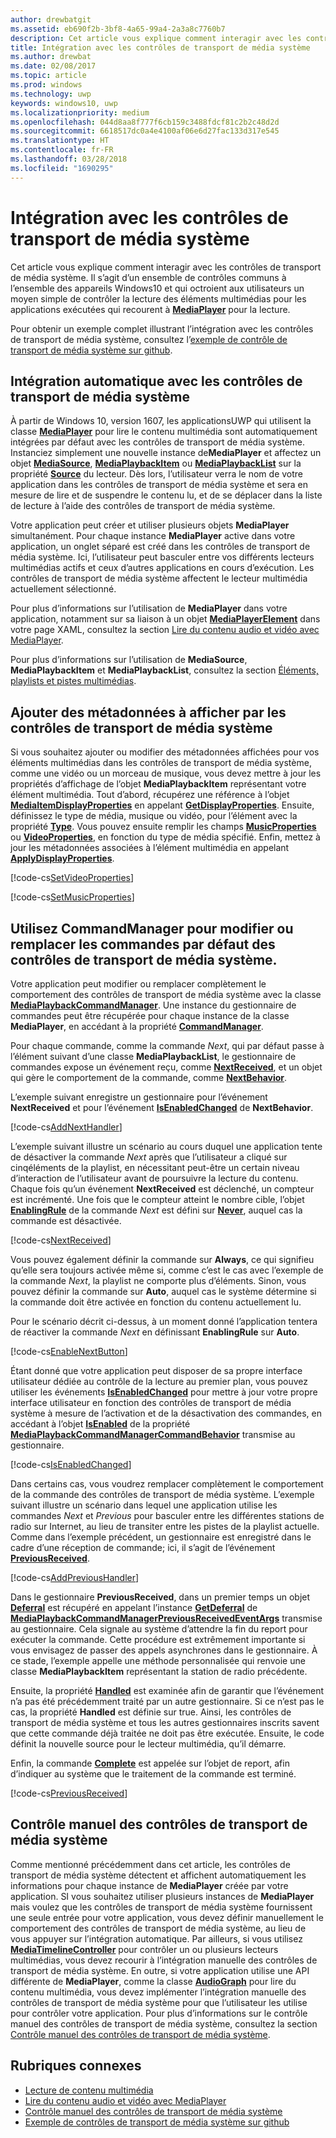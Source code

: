 ```yaml
---
author: drewbatgit
ms.assetid: eb690f2b-3bf8-4a65-99a4-2a3a8c7760b7
description: Cet article vous explique comment interagir avec les contrôles de transport de média système.
title: Intégration avec les contrôles de transport de média système
ms.author: drewbat
ms.date: 02/08/2017
ms.topic: article
ms.prod: windows
ms.technology: uwp
keywords: windows10, uwp
ms.localizationpriority: medium
ms.openlocfilehash: 044d8aa8f777f6cb159c3488fdcf81c2b2c48d2d
ms.sourcegitcommit: 6618517dc0a4e4100af06e6d27fac133d317e545
ms.translationtype: HT
ms.contentlocale: fr-FR
ms.lasthandoff: 03/28/2018
ms.locfileid: "1690295"
---
```

# <a name="integrate-with-the-system-media-transport-controls"></a>Intégration avec les contrôles de transport de média système

Cet article vous explique comment interagir avec les contrôles de transport de média système. Il s’agit d’un ensemble de contrôles communs à l’ensemble des appareils Windows10 et qui octroient aux utilisateurs un moyen simple de contrôler la lecture des éléments multimédias pour les applications exécutées qui recourent à [**MediaPlayer**](https://msdn.microsoft.com/library/windows/apps/Windows.Media.Playback.MediaPlayer) pour la lecture.

Pour obtenir un exemple complet illustrant l’intégration avec les contrôles de transport de média système, consultez l’[exemple de contrôle de transport de média système sur github](https://github.com/Microsoft/Windows-universal-samples/tree/dev/Samples/SystemMediaTransportControls).
                    
## <a name="automatic-integration-with-smtc"></a>Intégration automatique avec les contrôles de transport de média système
À partir de Windows 10, version 1607, les applicationsUWP qui utilisent la classe [**MediaPlayer**](https://msdn.microsoft.com/library/windows/apps/Windows.Media.Playback.MediaPlayer) pour lire le contenu multimédia sont automatiquement intégrées par défaut avec les contrôles de transport de média système. Instanciez simplement une nouvelle instance de**MediaPlayer** et affectez un objet [**MediaSource**](https://msdn.microsoft.com/library/windows/apps/Windows.Media.Core.MediaSource), [**MediaPlaybackItem**](https://msdn.microsoft.com/library/windows/apps/Windows.Media.Playback.MediaPlaybackItem) ou [**MediaPlaybackList**](https://msdn.microsoft.com/library/windows/apps/Windows.Media.Playback.MediaPlaybackList) sur la propriété [**Source**](https://msdn.microsoft.com/library/windows/apps/Windows.Media.Playback.MediaPlayer.Source) du lecteur. Dès lors, l’utilisateur verra le nom de votre application dans les contrôles de transport de média système et sera en mesure de lire et de suspendre le contenu lu, et de se déplacer dans la liste de lecture à l’aide des contrôles de transport de média système. 

Votre application peut créer et utiliser plusieurs objets **MediaPlayer** simultanément. Pour chaque instance **MediaPlayer** active dans votre application, un onglet séparé est créé dans les contrôles de transport de média système. Ici, l’utilisateur peut basculer entre vos différents lecteurs multimédias actifs et ceux d’autres applications en cours d’exécution. Les contrôles de transport de média système affectent le lecteur multimédia actuellement sélectionné.

Pour plus d’informations sur l’utilisation de **MediaPlayer** dans votre application, notamment sur sa liaison à un objet [**MediaPlayerElement**](https://msdn.microsoft.com/library/windows/apps/Windows.UI.Xaml.Controls.MediaPlayerElement) dans votre page XAML, consultez la section [Lire du contenu audio et vidéo avec MediaPlayer](play-audio-and-video-with-mediaplayer.md). 

Pour plus d’informations sur l’utilisation de **MediaSource**, **MediaPlaybackItem** et **MediaPlaybackList**, consultez la section [Éléments, playlists et pistes multimédias](media-playback-with-mediasource.md).

## <a name="add-metadata-to-be-displayed-by-the-smtc"></a>Ajouter des métadonnées à afficher par les contrôles de transport de média système
Si vous souhaitez ajouter ou modifier des métadonnées affichées pour vos éléments multimédias dans les contrôles de transport de média système, comme une vidéo ou un morceau de musique, vous devez mettre à jour les propriétés d’affichage de l’objet **MediaPlaybackItem** représentant votre élément multimédia. Tout d’abord, récupérez une référence à l’objet [**MediaItemDisplayProperties**](https://msdn.microsoft.com/library/windows/apps/Windows.Media.Playback.MediaItemDisplayProperties) en appelant [**GetDisplayProperties**](https://msdn.microsoft.com/library/windows/apps/Windows.Media.Playback.MediaPlaybackItem.GetDisplayProperties). Ensuite, définissez le type de média, musique ou vidéo, pour l’élément avec la propriété [**Type**](https://msdn.microsoft.com/library/windows/apps/Windows.Media.Playback.MediaItemDisplayProperties.Type). Vous pouvez ensuite remplir les champs [**MusicProperties**](https://msdn.microsoft.com/library/windows/apps/Windows.Media.Playback.MediaItemDisplayProperties.MusicProperties) ou [**VideoProperties**](https://msdn.microsoft.com/library/windows/apps/Windows.Media.Playback.MediaItemDisplayProperties.VideoProperties), en fonction du type de média spécifié. Enfin, mettez à jour les métadonnées associées à l’élément multimédia en appelant [**ApplyDisplayProperties**](https://msdn.microsoft.com/library/windows/apps/mt489923).

[!code-cs[SetVideoProperties](./code/MediaSource_RS1/cs/MainPage.xaml.cs#SnippetSetVideoProperties)]

[!code-cs[SetMusicProperties](./code/MediaSource_RS1/cs/MainPage.xaml.cs#SnippetSetMusicProperties)]

## <a name="use-commandmanager-to-modify-or-override-the-default-smtc-commands"></a>Utilisez CommandManager pour modifier ou remplacer les commandes par défaut des contrôles de transport de média système.
Votre application peut modifier ou remplacer complètement le comportement des contrôles de transport de média système avec la classe [**MediaPlaybackCommandManager**](https://msdn.microsoft.com/library/windows/apps/Windows.Media.Playback.MediaPlaybackCommandManager). Une instance du gestionnaire de commandes peut être récupérée pour chaque instance de la classe **MediaPlayer**, en accédant à la propriété [**CommandManager**](https://msdn.microsoft.com/library/windows/apps/Windows.Media.Playback.MediaPlayer.CommandManager).

Pour chaque commande, comme la commande *Next*, qui par défaut passe à l’élément suivant d’une classe **MediaPlaybackList**, le gestionnaire de commandes expose un événement reçu, comme [**NextReceived**](https://msdn.microsoft.com/library/windows/apps/Windows.Media.Playback.MediaPlaybackCommandManager.NextReceived), et un objet qui gère le comportement de la commande, comme [**NextBehavior**](https://msdn.microsoft.com/library/windows/apps/Windows.Media.Playback.MediaPlaybackCommandManager.NextBehavior). 

L’exemple suivant enregistre un gestionnaire pour l’événement **NextReceived** et pour l’événement [**IsEnabledChanged**](https://msdn.microsoft.com/library/windows/apps/Windows.Media.Playback.MediaPlaybackCommandManagerCommandBehavior.IsEnabledChanged) de **NextBehavior**.

[!code-cs[AddNextHandler](./code/SMTC_RS1/cs/MainPage.xaml.cs#SnippetAddNextHandler)]

L’exemple suivant illustre un scénario au cours duquel une application tente de désactiver la commande *Next* après que l’utilisateur a cliqué sur cinqéléments de la playlist, en nécessitant peut-être un certain niveau d’interaction de l’utilisateur avant de poursuivre la lecture du contenu. Chaque fois qu’un événement **NextReceived** est déclenché, un compteur est incrémenté. Une fois que le compteur atteint le nombre cible, l’objet [**EnablingRule**](https://msdn.microsoft.com/library/windows/apps/Windows.Media.Playback.MediaPlaybackCommandManagerCommandBehavior.EnablingRule) de la commande *Next* est défini sur [**Never**](https://msdn.microsoft.com/library/windows/apps/Windows.Media.Playback.MediaCommandEnablingRule), auquel cas la commande est désactivée. 

[!code-cs[NextReceived](./code/SMTC_RS1/cs/MainPage.xaml.cs#SnippetNextReceived)]

Vous pouvez également définir la commande sur **Always**, ce qui signifieu qu’elle sera toujours activée même si, comme c’est le cas avec l’exemple de la commande *Next*, la playlist ne comporte plus d’éléments. Sinon, vous pouvez définir la commande sur **Auto**, auquel cas le système détermine si la commande doit être activée en fonction du contenu actuellement lu.

Pour le scénario décrit ci-dessus, à un moment donné l’application tentera de réactiver la commande *Next* en définissant **EnablingRule** sur **Auto**.

[!code-cs[EnableNextButton](./code/SMTC_RS1/cs/MainPage.xaml.cs#SnippetEnableNextButton)]

Étant donné que votre application peut disposer de sa propre interface utilisateur dédiée au contrôle de la lecture au premier plan, vous pouvez utiliser les événements [**IsEnabledChanged**](https://msdn.microsoft.com/library/windows/apps/Windows.Media.Playback.MediaPlaybackCommandManagerCommandBehavior.IsEnabledChanged) pour mettre à jour votre propre interface utilisateur en fonction des contrôles de transport de média système à mesure de l’activation et de la désactivation des commandes, en accédant à l’objet [**IsEnabled**](https://msdn.microsoft.com/library/windows/apps/Windows.Media.Playback.MediaPlaybackCommandManagerCommandBehavior.IsEnabled) de la propriété [**MediaPlaybackCommandManagerCommandBehavior**](https://msdn.microsoft.com/library/windows/apps/Windows.Media.Playback.MediaPlaybackCommandManagerCommandBehavior) transmise au gestionnaire.

[!code-cs[IsEnabledChanged](./code/SMTC_RS1/cs/MainPage.xaml.cs#SnippetIsEnabledChanged)]

Dans certains cas, vous voudrez remplacer complètement le comportement de la commande des contrôles de transport de média système. L’exemple suivant illustre un scénario dans lequel une application utilise les commandes *Next* et *Previous* pour basculer entre les différentes stations de radio sur Internet, au lieu de transiter entre les pistes de la playlist actuelle. Comme dans l’exemple précédent, un gestionnaire est enregistré dans le cadre d’une réception de commande; ici, il s’agit de l’événement [**PreviousReceived**](https://msdn.microsoft.com/library/windows/apps/Windows.Media.Playback.MediaPlaybackCommandManager.PreviousReceived).

[!code-cs[AddPreviousHandler](./code/SMTC_RS1/cs/MainPage.xaml.cs#SnippetAddPreviousHandler)]

Dans le gestionnaire **PreviousReceived**, dans un premier temps un objet [**Deferral**](https://msdn.microsoft.com/library/windows/apps/Windows.Foundation.Deferral) est récupéré en appelant l’instance [**GetDeferral**](https://msdn.microsoft.com/library/windows/apps/Windows.Media.Playback.MediaPlaybackCommandManagerPreviousReceivedEventArgs.GetDeferral) de [**MediaPlaybackCommandManagerPreviousReceivedEventArgs**](https://msdn.microsoft.com/library/windows/apps/Windows.Media.Playback.MediaPlaybackCommandManagerPreviousReceivedEventArgs) transmise au gestionnaire. Cela signale au système d’attendre la fin du report pour exécuter la commande. Cette procédure est extrêmement importante si vous envisagez de passer des appels asynchrones dans le gestionnaire. À ce stade, l’exemple appelle une méthode personnalisée qui renvoie une classe **MediaPlaybackItem** représentant la station de radio précédente.

Ensuite, la propriété [**Handled**](https://msdn.microsoft.com/library/windows/apps/Windows.Media.Playback.MediaPlaybackCommandManagerPreviousReceivedEventArgs.Handled) est examinée afin de garantir que l’événement n’a pas été précédemment traité par un autre gestionnaire. Si ce n’est pas le cas, la propriété **Handled** est définie sur true. Ainsi, les contrôles de transport de média système et tous les autres gestionnaires inscrits savent que cette commande déjà traitée ne doit pas être exécutée. Ensuite, le code définit la nouvelle source pour le lecteur multimédia, qu’il démarre.

Enfin, la commande [**Complete**](https://msdn.microsoft.com/library/windows/apps/Windows.Foundation.Deferral.Complete) est appelée sur l’objet de report, afin d’indiquer au système que le traitement de la commande est terminé.

[!code-cs[PreviousReceived](./code/SMTC_RS1/cs/MainPage.xaml.cs#SnippetPreviousReceived)]
                
## <a name="manual-control-of-the-smtc"></a>Contrôle manuel des contrôles de transport de média système
Comme mentionné précédemment dans cet article, les contrôles de transport de média système détectent et affichent automatiquement les informations pour chaque instance de **MediaPlayer** créée par votre application. SI vous souhaitez utiliser plusieurs instances de **MediaPlayer** mais voulez que les contrôles de transport de média système fournissent une seule entrée pour votre application, vous devez définir manuellement le comportement des contrôles de transport de média système, au lieu de vous appuyer sur l’intégration automatique. Par ailleurs, si vous utilisez [**MediaTimelineController**](https://msdn.microsoft.com/library/windows/apps/Windows.Media.MediaTimelineController) pour contrôler un ou plusieurs lecteurs multimédias, vous devez recourir à l’intégration manuelle des contrôles de transport de média système. En outre, si votre application utilise une API différente de **MediaPlayer**, comme la classe [**AudioGraph**](https://msdn.microsoft.com/library/windows/apps/Windows.Media.Audio.AudioGraph) pour lire du contenu multimédia, vous devez implémenter l’intégration manuelle des contrôles de transport de média système pour que l’utilisateur les utilise pour contrôler votre application. Pour plus d’informations sur le contrôle manuel des contrôles de transport de média système, consultez la section [Contrôle manuel des contrôles de transport de média système](system-media-transport-controls.md).



## <a name="related-topics"></a>Rubriques connexes
* [Lecture de contenu multimédia](media-playback.md)
* [Lire du contenu audio et vidéo avec MediaPlayer](play-audio-and-video-with-mediaplayer.md)
* [Contrôle manuel des contrôles de transport de média système](system-media-transport-controls.md)
* [Exemple de contrôles de transport de média système sur github](https://github.com/Microsoft/Windows-universal-samples/tree/dev/Samples/SystemMediaTransportControls)
 

 




